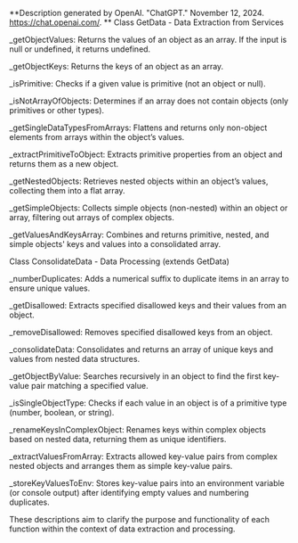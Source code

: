 **Description generated by OpenAI. "ChatGPT." November 12, 2024. https://chat.openai.com/.
**
Class GetData - Data Extraction from Services

_getObjectValues: Returns the values of an object as an array. If the input is null or undefined, it returns undefined.

_getObjectKeys: Returns the keys of an object as an array.

_isPrimitive: Checks if a given value is primitive (not an object or null).

_isNotArrayOfObjects: Determines if an array does not contain objects (only primitives or other types).

_getSingleDataTypesFromArrays: Flattens and returns only non-object elements from arrays within the object’s values.

_extractPrimitiveToObject: Extracts primitive properties from an object and returns them as a new object.

_getNestedObjects: Retrieves nested objects within an object’s values, collecting them into a flat array.

_getSimpleObjects: Collects simple objects (non-nested) within an object or array, filtering out arrays of complex objects.

_getValuesAndKeysArray: Combines and returns primitive, nested, and simple objects' keys and values into a consolidated array.



Class ConsolidateData - Data Processing (extends GetData)

_numberDuplicates: Adds a numerical suffix to duplicate items in an array to ensure unique values.

_getDisallowed: Extracts specified disallowed keys and their values from an object.

_removeDisallowed: Removes specified disallowed keys from an object.

_consolidateData: Consolidates and returns an array of unique keys and values from nested data structures.

_getObjectByValue: Searches recursively in an object to find the first key-value pair matching a specified value.

_isSingleObjectType: Checks if each value in an object is of a primitive type (number, boolean, or string).

_renameKeysInComplexObject: Renames keys within complex objects based on nested data, returning them as unique identifiers.

_extractValuesFromArray: Extracts allowed key-value pairs from complex nested objects and arranges them as simple key-value pairs.

_storeKeyValuesToEnv: Stores key-value pairs into an environment variable (or console output) after identifying empty values and numbering duplicates.

These descriptions aim to clarify the purpose and functionality of each function within the context of data extraction and processing.





